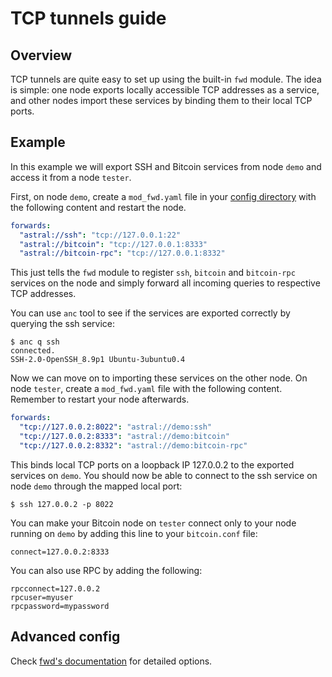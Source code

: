 # TCP tunnels guide

## Overview

TCP tunnels are quite easy to set up using the built-in `fwd` module.
The idea is simple: one node exports locally accessible TCP addresses as
a service, and other nodes import these services by binding them to their
local TCP ports.

## Example

In this example we will export SSH and Bitcoin services from node `demo` and
access it from a node `tester`.

First, on node `demo`, create a `mod_fwd.yaml` file in your
[config directory](quickstart.md#config-directory) with the following content
and restart the node.

```yaml
forwards:
  "astral://ssh": "tcp://127.0.0.1:22"
  "astral://bitcoin": "tcp://127.0.0.1:8333"
  "astral://bitcoin-rpc": "tcp://127.0.0.1:8332"
```

This just tells the `fwd` module to register `ssh`, `bitcoin` and
`bitcoin-rpc` services on the node and simply forward all incoming queries
to respective TCP addresses.

You can use `anc` tool to see if the services are exported correctly by
querying the ssh service:

```shell
$ anc q ssh
connected.
SSH-2.0-OpenSSH_8.9p1 Ubuntu-3ubuntu0.4
```

Now we can move on to importing these services on the other node.
On node `tester`, create a `mod_fwd.yaml` file with the following content.
Remember to restart your node afterwards.

```yaml
forwards:
  "tcp://127.0.0.2:8022": "astral://demo:ssh"
  "tcp://127.0.0.2:8333": "astral://demo:bitcoin"
  "tcp://127.0.0.2:8332": "astral://demo:bitcoin-rpc"
```

This binds local TCP ports on a loopback IP 127.0.0.2 to the exported services
on `demo`. You should now be able to connect to the ssh service on node `demo`
through the mapped local port:

```shell
$ ssh 127.0.0.2 -p 8022
```

You can make your Bitcoin node on `tester` connect only to your node running
on `demo` by adding this line to your `bitcoin.conf` file:

```text
connect=127.0.0.2:8333
```

You can also use RPC by adding the following:

```text
rpcconnect=127.0.0.2
rpcuser=myuser
rpcpassword=mypassword
```

## Advanced config

Check [fwd's documentation](../mod/fwd/README.md) for detailed options.
